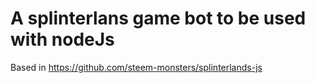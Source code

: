 # A splinterlans game bot to be used with nodeJs

Based in https://github.com/steem-monsters/splinterlands-js 
